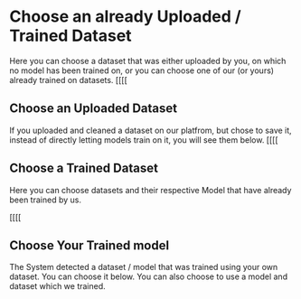 # Choose an already Uploaded / Trained Dataset
Here you can choose a dataset that was either uploaded by you, on which no model has been trained on, or you can choose one of our (or yours) already trained on datasets.
[[[[
## Choose an Uploaded Dataset
If you uploaded and cleaned a dataset on our platfrom, but chose to save it, instead of directly letting models train on it, you will see them below.
[[[[
## Choose a Trained Dataset
Here you can choose datasets and their respective Model that have already been trained by us.

[//]: # (Following Markdown replaces the above in the case that the system detects a user-trained model and dataset)
[[[[
## Choose Your Trained model 
The System detected a dataset / model that was trained using your own dataset. You can choose it below. You can also choose to use a model and dataset which we trained.

